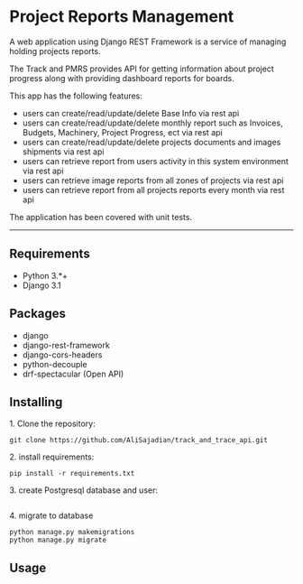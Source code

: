 # Project Reports Management 

A web application using Django REST Framework is a service of managing holding projects reports.

The Track and PMRS provides API for getting information about project progress along with providing dashboard reports for boards. 

This app has the following features:

- users can create/read/update/delete Base Info via rest api
- users can create/read/update/delete monthly report such as Invoices, Budgets, Machinery, Project Progress, ect via rest api
- users can create/read/update/delete projects documents and images shipments via rest api
- users can retrieve report from users activity in this system environment via rest api
- users can retrieve image reports from all zones of projects via rest api
- users can retrieve report from all projects reports every month via rest api


The application has been covered with unit tests.

____
## Requirements
                               
- Python 3.*+
- Django 3.1

## Packages

- django
- django-rest-framework
- django-cors-headers 
- python-decouple
- drf-spectacular (Open API)

## Installing

1\. Clone the repository:
```
git clone https://github.com/AliSajadian/track_and_trace_api.git
```
2\. install requirements:
```
pip install -r requirements.txt
```
3\. create Postgresql database and user:
```

```
4\. migrate to database
```
python manage.py makemigrations
python manage.py migrate
```

## Usage




